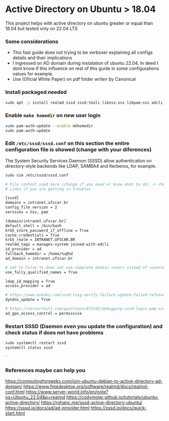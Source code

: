 # Active Directory on Ubuntu > 18.04
This project helps with active directory on ubuntu greater or equal than 18.04 but tested only on 22.04 LTS

### Some considerations
- This fast guide does not trying to be verboser explaining all configs details and their implications
- I ingressed on AD domain during instalation of ubuntu 22.04. In deed I dont know if this influence on rest of this guide in
some configurations values for example.
- Use (Oficial White Paper) on pdf folder writen by Canonical

### Install packaged needed

```sh
sudo apt -y install realmd sssd sssd-tools libnss-sss libpam-sss adcli samba-common-bin oddjob oddjob-mkhomedir packagekit
```

### Enable `make homedir` on new user login

```sh
sudo pam-auth-update --enable mkhomedir
sudo pam-auth-update
```

### Edit `/etc/sssd/sssd.conf` on this section the entire configuration file is showed (change with your diferences)

The System Security Services Daemon (SSSD) allow authentication on directory-style backends like LDAP, SAMBA4 and Kerberos, for example.

```sh
sudo vim /etc/sssd/sssd.conf

# File content used here (change if you need or know what to do) -> check white paper for some dubts resolutions
# Links if you are getting in troubles

[sssd]
domains = intranet.ufscar.br
config_file_version = 2
services = nss, pam

[domain/intranet.ufscar.br]
default_shell = /bin/bash
krb5_store_password_if_offline = True
cache_credentials = True
krb5_realm = INTRANET.UFSCAR.BR
realmd_tags = manages-system joined-with-adcli
id_provider = ad
fallback_homedir = /home/%u@%d
ad_domain = intranet.ufscar.br

# set to False to does not use complete domain <user> istead of <user>@domain.com.br 
use_fully_qualified_names = True

ldap_id_mapping = True
access_provider = ad

# https://www.onooks.com/sssd-tsig-verify-failure-update-failed-refused/
dyndns_update = True 

# https://serverfault.com/questions/872542/debugging-sssd-login-pam-sss-system-error
ad_gpo_access_control = permissive
```

### Restart SSSD (Daemon even you update the configuration) and check status if does not have problems

```sh
sudo systemctl restart sssd
systemctl status sssd
```
`


### References maybe can help you
https://computingforgeeks.com/join-ubuntu-debian-to-active-directory-ad-domain/
https://www.freedesktop.org/software/realmd/docs/realmd-conf.html
https://www.server-world.info/en/note?os=Ubuntu_22.04&p=realmd
https://codymoler.github.io/tutorials/ubuntu-active-directory/
https://rohanc.me/sssd-active-directory-ubuntu/
https://sssd.io/docs/ad/ad-provider.html
https://sssd.io/docs/quick-start.html






